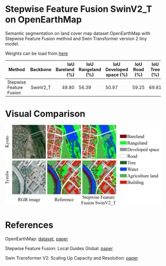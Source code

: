 ﻿# Stepwise Feature Fusion SwinV2_T on OpenEarthMap

Semantic segmentation on land cover map dataset OpenEarthMap with Stepwise Feature Fusion method and Swin Transformer version 2 tiny model.

Weights can be load from [here](https://drive.google.com/file/d/1Sfrsa5wiJr72UF6wGX2JMEpunievuihm/view?usp=sharing)

| Method                  | Backbone | IoU Bareland (%) | IoU Rangeland (%) | IoU Developed space (%) | IoU Road (%) | IoU Tree (%) | IoU Water (%) | IoU Agriculture land (%) | IoU Building (%) | mIoU (%) | Param (M) |
|-------------------------|:--------:|-----------------:|-------------------|-------------------------|--------------|--------------|---------------|--------------------------|------------------|----------|-----------|
| Stepwise Feature Fusion | SwinV2_T |            49.80 | 56.39             | 50.97                   | 59.25        | 69.81        | 82.08         | 74.89                    | 74.54            | 64.72    | 29.33     |

# Visual Comparison

![enter image description here](/images/visual_comparison.png)

# References

OpenEarthMap: [dataset](https://open-earth-map.org/), [paper](https://arxiv.org/abs/2210.10732)

Stepwise Feature Fusion: Local Guides Global: [paper](https://arxiv.org/abs/2203.03635)

Swin Transformer V2: Scaling Up Capacity and Resolution: [paper](https://arxiv.org/abs/2111.09883)


